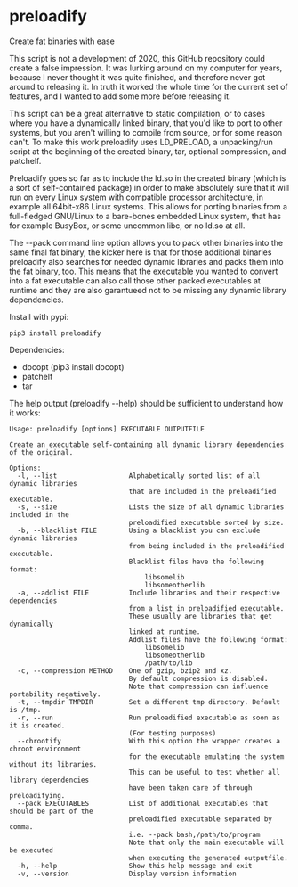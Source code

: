 # preloadify
Create fat binaries with ease

This script is not a development of 2020, this GitHub repository could create a false impression.
It was lurking around on my computer for years, because I never thought it was quite finished,
and therefore never got around to releasing it. In truth it worked the whole time for the current
set of features, and I wanted to add some more before releasing it.

This script can be a great alternative to static compilation, or to cases where you have a
dynamically linked binary, that you'd like to port to other systems, but you aren't willing
to compile from source, or for some reason can't. To make this work preloadify uses LD_PRELOAD,
a unpacking/run script at the beginning of the created binary, tar, optional compression,
and patchelf.

Preloadify goes so far as to include the ld.so in the created binary (which is a sort of
self-contained package) in order to make absolutely sure that it will run on every Linux
system with compatible processor architecture, in example all 64bit-x86 Linux systems.
This allows for porting binaries from a full-fledged GNU/Linux to a bare-bones embedded
Linux system, that has for example BusyBox, or some uncommon libc, or no ld.so at all.

The --pack command line option allows you to pack other binaries into the same final fat binary,
the kicker here is that for those additional binaries preloadify also searches for needed
dynamic libraries and packs them into the fat binary, too. This means that the executable you
wanted to convert into a fat executable can also call those other packed executables at runtime
and they are also garantueed not to be missing any dynamic library dependencies.

Install with pypi:
```
pip3 install preloadify
```

Dependencies:
- docopt (pip3 install docopt)
- patchelf
- tar

The help output (preloadify --help) should be sufficient to understand how it works:
```
Usage: preloadify [options] EXECUTABLE OUTPUTFILE

Create an executable self-containing all dynamic library dependencies of the original.

Options:
  -l, --list                  Alphabetically sorted list of all dynamic libraries
                              that are included in the preloadified executable.
  -s, --size                  Lists the size of all dynamic libraries included in the
                              preloadified executable sorted by size.
  -b, --blacklist FILE        Using a blacklist you can exclude dynamic libraries
                              from being included in the preloadified executable.
                              Blacklist files have the following format:
                                  libsomelib
                                  libsomeotherlib
  -a, --addlist FILE          Include libraries and their respective dependencies
                              from a list in preloadified executable.
                              These usually are libraries that get dynamically
                              linked at runtime.
                              Addlist files have the following format:
                                  libsomelib
                                  libsomeotherlib
                                  /path/to/lib
  -c, --compression METHOD    One of gzip, bzip2 and xz.
                              By default compression is disabled.
                              Note that compression can influence portability negatively.
  -t, --tmpdir TMPDIR         Set a different tmp directory. Default is /tmp.
  -r, --run                   Run preloadified executable as soon as it is created.
                              (For testing purposes)
  --chrootify                 With this option the wrapper creates a chroot environment
                              for the executable emulating the system without its libraries.
                              This can be useful to test whether all library dependencies
                              have been taken care of through preloadifying.
  --pack EXECUTABLES          List of additional executables that should be part of the
                              preloadified executable separated by comma.
                              i.e. --pack bash,/path/to/program
                              Note that only the main executable will be executed
                              when executing the generated outputfile.
  -h, --help                  Show this help message and exit
  -v, --version               Display version information
```
